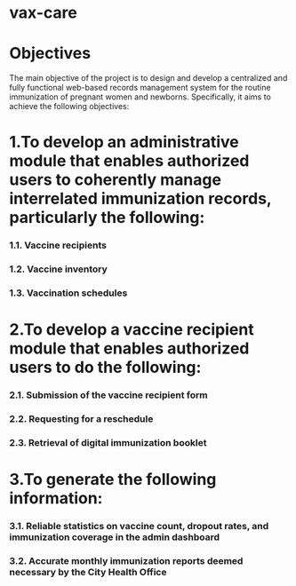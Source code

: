 # vax-care


# Objectives

The main objective of the project is to design and develop a centralized and fully functional web-based records management system for the routine immunization of pregnant women and newborns. Specifically, it aims to achieve the following objectives:
# 1.To develop an administrative module that enables authorized users to coherently manage interrelated immunization records, particularly the following:
### 1.1. Vaccine recipients
### 1.2. Vaccine inventory
### 1.3. Vaccination schedules
# 2.To develop a vaccine recipient module that enables authorized users to do the following:
### 2.1. Submission of the vaccine recipient form
### 2.2. Requesting for a reschedule
### 2.3. Retrieval of digital immunization booklet
# 3.To generate the following information:
### 3.1. Reliable statistics on vaccine count, dropout rates, and immunization coverage in the admin dashboard
### 3.2. Accurate monthly immunization reports deemed necessary by the City Health Office
